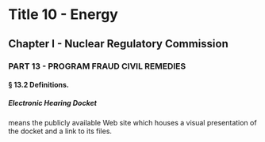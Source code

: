 
# Title 10 - Energy
## Chapter I - Nuclear Regulatory Commission
### PART 13 - PROGRAM FRAUD CIVIL REMEDIES
#### § 13.2 Definitions.
##### Electronic Hearing Docket

means the publicly available Web site which houses a visual presentation of the docket and a link to its files.
